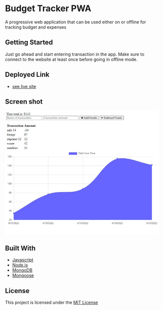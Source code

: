 # Budget Tracker PWA

A progressive web application that can be used either on or offline for tracking budget and expenses 
## Getting Started

Just go ahead and start entering transaction in the app. Make sure to connect to the website at least once before going in offline mode.

## Deployed Link

* [see live site](https://cryptic-journey-24159.herokuapp.com/)

## Screen shot

![Budget tracker](screenshots/budget-tracker.JPG)

## Built With

* [Javascript](https://developer.mozilla.org/en-US/docs/Web/JavaScript)
* [Node.js](https://nodejs.org/)
* [MongoDB](https://www.mongodb.com/)
* [Mongoose](https://mongoosejs.com/)

## License

This project is licensed under the [MIT License](https://opensource.org/licenses/MIT)